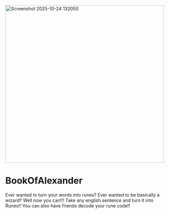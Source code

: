 <img width="495" height="492" alt="Screenshot 2025-10-24 132050" src="https://github.com/user-attachments/assets/7761c795-4a3a-44ec-80b1-fc0dbc276f8f" />


# BookOfAlexander
Ever wanted to turn your words into runes? Ever wanted to be basically a wizard? Well now you can!!! Take any english sentence and turn it into Runes!! You can also have friends decode your rune code!!
